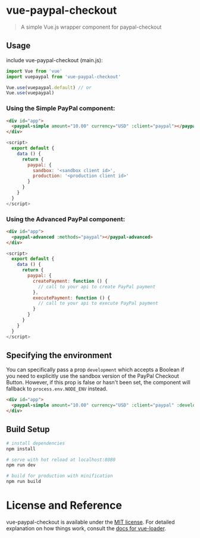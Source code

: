 # vue-paypal-checkout
> A simple Vue.js wrapper component for paypal-checkout

## Usage
include vue-paypal-checkout (main.js):
``` javascript
import Vue from 'vue'
import vuepaypal from 'vue-paypal-checkout'

Vue.use(vuepaypal.default) // or
Vue.use(vuepaypal)
```

### Using the Simple PayPal component:
``` html
<div id="app">
  <paypal-simple amount="10.00" currency="USD" :client="paypal"></paypal-simple>
</div>
```

``` javascript
<script>
  export default {
    data () {
      return {
        paypal: {
          sandbox: '<sandbox client id>',
          production: '<production client id>'
        }
      }
    }
  }
</script>
```

### Using the Advanced PayPal component:
``` html
<div id="app">
  <paypal-advanced :methods="paypal"></paypal-advanced>
</div>
```

``` javascript
<script>
  export default {
    data () {
      return {
        paypal: {
          createPayment: function () {
            // call to your api to create PayPal payment
          },
          executePayment: function () {
            // call to your api to execute PayPal payment
          }
        }
      }
    }
  }
</script>
```

## Specifying the environment
You can specifically pass a prop `development` which accepts a Boolean if you need to explicitly use the sandbox version of the PayPal Checkout Button. However, if this prop is false or hasn't been set, the component will fallback to `process.env.NODE_ENV` instead.

``` html
<div id="app">
  <paypal-simple amount="10.00" currency="USD" :client="paypal" :development="true"></paypal-simple>
</div>
```

## Build Setup

``` bash
# install dependencies
npm install

# serve with hot reload at localhost:8080
npm run dev

# build for production with minification
npm run build
```

# License and Reference
vue-paypal-checkout is available under the [MIT license](http://opensource.org/licenses/MIT).
For detailed explanation on how things work, consult the [docs for vue-loader](http://vuejs.github.io/vue-loader).
